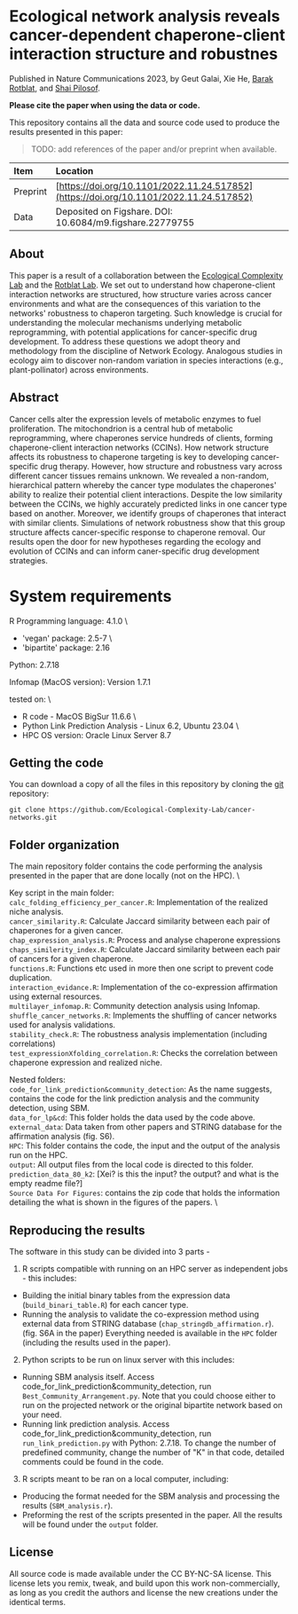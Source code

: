 
# Ecological network analysis reveals cancer-dependent chaperone-client interaction structure and robustnes
Published in Nature Communications 2023, by Geut Galai, Xie He, [Barak Rotblat](https://barakrotblat.wixsite.com/rotblatlab),
and [Shai Pilosof](https://lifewp.bgu.ac.il/wp/pilos/).

**Please cite the paper when using the data or code.**

This repository contains all the data and source code used to produce the results
presented in this paper:

> TODO: add references of the paper and/or preprint when available.

|Item  | Location |
|:-|:-----|
| Preprint | [https://doi.org/10.1101/2022.11.24.517852](https://doi.org/10.1101/2022.11.24.517852) |
| Data | Deposited on Figshare. DOI: 10.6084/m9.figshare.22779755 |

## About

This paper is a result of a collaboration between the [Ecological Complexity Lab](https://lifewp.bgu.ac.il/wp/pilos/) and the [Rotblat Lab](https://barakrotblat.wixsite.com/rotblatlab). We set out to understand how chaperone-client interaction networks are structured, how structure varies across cancer environments and what are the consequences of this variation to the networks' robustness to chaperon targeting. Such knowledge is crucial for understanding the molecular mechanisms underlying metabolic reprogramming, with potential applications for cancer-specific drug development. To address these questions we adopt theory and methodology from the discipline of Network Ecology. Analogous studies in ecology aim to discover non-random variation in species interactions (e.g., plant-pollinator) across environments.


## Abstract

Cancer cells alter the expression levels of metabolic enzymes to fuel proliferation. The mitochondrion is a central hub of metabolic reprogramming, where chaperones service hundreds of clients, forming chaperone-client interaction networks (CCINs). How network structure affects its robustness to chaperone targeting is key to developing cancer-specific drug therapy. However, how structure and robustness vary across different cancer tissues remains unknown. We revealed a non-random, hierarchical pattern whereby the cancer type modulates the chaperones' ability to realize their potential client interactions. Despite the low similarity between the CCINs, we highly accurately predicted links in one cancer type based on another. Moreover, we identify groups of chaperones that interact with similar clients. Simulations of network robustness show that this group structure affects cancer-specific response to chaperone removal. Our results open the door for new hypotheses regarding the ecology and evolution of CCINs and can inform caner-specific drug development strategies.


# System requirements
R Programming language: 4.1.0 \
- 'vegan' package: 2.5-7 \
- 'bipartite' package: 2.16

Python: 2.7.18 

Infomap (MacOS version): Version 1.7.1

tested on: \
- R code - MacOS BigSur 11.6.6 \
- Python Link Prediction Analysis - Linux 6.2, Ubuntu 23.04 \
- HPC OS version: Oracle Linux Server 8.7 

## Getting the code

You can download a copy of all the files in this repository by cloning the
[git](https://git-scm.com/) repository:

    git clone https://github.com/Ecological-Complexity-Lab/cancer-networks.git

## Folder organization

The main repository folder contains the code performing the analysis presented 
in the paper that are done locally (not on the HPC). \

Key script in the main folder: \
`calc_folding_efficiency_per_cancer.R`: Implementation of the realized niche analysis. \
`cancer_similarity.R`: Calculate Jaccard similarity between each pair of chaperones for a given cancer.  \
`chap_expression_analysis.R`: Process and analyse chaperone expressions\
`chaps_similerity_index.R`: Calculate Jaccard similarity between each pair of cancers for a given chaperone.  \
`functions.R`: Functions etc used in more then one script to prevent code duplication.\
`interaction_evidance.R`: Implementation of the co-expression affirmation using external resources. \
`multilayer_infomap.R`: Community detection analysis using Infomap. \
`shuffle_cancer_networks.R`: Implements the shuffling of cancer networks used for analysis validations.\
`stability_check.R`: The robustness analysis implementation (including correlations)\
`test_expressionXfolding_correlation.R`: Checks the correlation between chaperone expression and realized niche.


Nested folders: \
`code_for_link_prediction&community_detection`: As the name suggests, contains the code for the link prediction analysis and the community detection, using SBM. \
`data_for_lp&cd`: This folder holds the data used by the code above. \
`external_data`: Data taken from other papers and STRING database for the affirmation analysis (fig. S6). \
`HPC`: This folder contains the code, the input and the output of the analysis run on the HPC.  \
`output`: All output files from the local code is directed to this folder. \
`prediction_data_80_k2`: [Xei? is this the input? the output? and what is the empty readme file?] \
`Source Data For Figures`: contains the zip code that holds the information detailing the what is shown in the figures of the papers. \


## Reproducing the results

The software in this study can be divided into 3 parts -

1. R scripts compatible with running on an HPC server as independent jobs - this includes:
* Building the initial binary tables from the expression data (`build_binari_table.R`) for each cancer type.
* Running the analysis to validate the co-expression method using external data from STRING database (`chap_stringdb_affirmation.r`). (fig. S6A in the paper)
Everything needed is available in the `HPC` folder (including the results used in the paper).

2. Python scripts to be run on linux server with this includes:
* Running SBM analysis itself. Access code_for_link_prediction&community_detection, run `Best_Community_Arrangement.py`. Note that you could choose either to run on the projected network or the original bipartite network based on your need. 
* Running link prediction analysis. Access code_for_link_prediction&community_detection, run `run_link_prediction.py` with Python: 2.7.18. To change the number of predefined community, change the number of "K" in that code, detailed comments could be found in the code.

3. R scripts meant to be ran on a local computer, including:
* Producing the format needed for the SBM analysis and processing the results (`SBM_analysis.r`).
* Preforming the rest of the scripts presented in the paper.
All the results will be found under the `output` folder.


## License

All source code is made available under the CC BY-NC-SA license. This license lets you remix, tweak, and build upon this work non-commercially, as long as you credit the authors and license the new creations under the identical terms.
